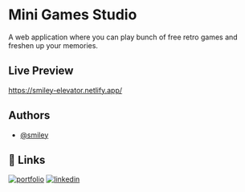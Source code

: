 
# Mini Games Studio

A web application where you can play bunch of free retro games and freshen up your memories.
## Live Preview

https://smiley-elevator.netlify.app/

## Authors

- [@smiley](https://github.com/smileyismail)


## 🔗 Links
[![portfolio](https://img.shields.io/badge/my_portfolio-000?style=for-the-badge&logo=ko-fi&logoColor=white)](https://smiley-ismail.netlify.app/)
[![linkedin](https://img.shields.io/badge/linkedin-0A66C2?style=for-the-badge&logo=linkedin&logoColor=white)](www.linkedin.com/in/smileyismail)
